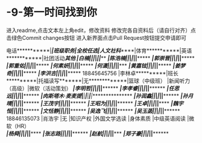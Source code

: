 # -9-第一时间找到你
进入readme,点击文本左上角edit，修改资料
修改完各自资料后（请自行对齐）点击绿色Commit changes按钮
进入新界面点击Pull Request按钮提交申请即可


电话***********|****************|班级职务******|全校任选*******|人文社科*******|体育***********|英语************|社团活动*******其他
***************|白楠************|**************|***************|***************|***************|****************|***************
***************|陈浩楠**********|**************|***************|***************|***************|****************|***************
***************|郭崇晋**********|**************|***************|***************|***************|****************|***************
***************|郭重佑**********|**************|***************|***************|***************|****************|***************
***************|何素妍**********|**************|***************|***************|***************|****************|***************
***************|何潇************|**************|***************|***************|***************|****************|***************
***************|黄嘉铉**********|**************|***************|***************|***************|****************|***************
***************|姜梦奇**********|**************|***************|***************|***************|****************|***************
***************|李洪吉**********|**************|***************|***************|***************|****************|***************
18845645756    |李林卓**********|班长**********|托福读写*******|无*************|篮球（中级班） |新闻听力（高级）|微软（活动策划）
***************|李明哲**********|**************|***************|***************|***************|****************|****************
***************|李孝睿**********|**************|***************|***************|***************|****************|****************
***************|任思远**********|**************|***************|***************|***************|****************|****************
***************|肉斯塔木·麦麦提*|**************|***************|***************|***************|****************|****************
***************|孙润鑫**********|**************|***************|***************|***************|****************|****************
***************|孙月晴**********|**************|***************|***************|***************|****************|****************
***************|王茂宇**********|**************|***************|***************|***************|****************|****************
***************|王昭为**********|**************|***************|***************|***************|****************|****************
***************|王卓************|**************|***************|***************|***************|****************|****************
***************|魏宇恒**********|**************|***************|***************|***************|****************|****************
***************|文恬静**********|**************|***************|***************|***************|****************|****************
***************|吴逸飞**********|**************|***************|***************|***************|****************|****************
***************|吴玉菡**********|**************|***************|***************|***************|****************|****************
18846135073    |肖浩宇          |无            |知识产权       |外国文学选读   |身体素质       |中级英语阅读    |微软（HR）  
***************|杨舜************|**************|***************|***************|***************|****************|****************
***************|张志路**********|**************|***************|***************|***************|****************|****************
***************|赵航************|**************|***************|***************|***************|****************|***************
***************|郑子豪**********|**************|***************|***************|***************|****************|****************
